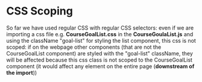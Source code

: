 # CSS Scoping
So far we have used regular CSS with regular CSS selectors:
even if we are importing a css file e.g. **CourseGoalList.css** in the **CourseGoulaList.js** and using the className "goal-list" for styling the list component, this css is not scoped: if on the webpage other components (that are not the CourseGoalList component) are styled with the "goal-list" className, they will be affected because this css class is not scoped to the CourseGoalList component (it would affect any element on the entire page (**downstream of the import**))